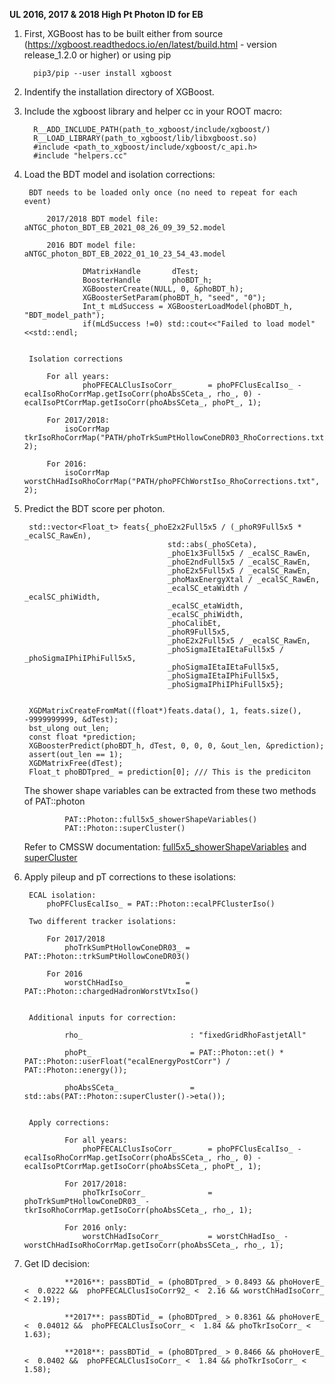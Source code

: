 ﻿
**UL 2016, 2017 & 2018 High Pt Photon ID for EB**

1. First, XGBoost has to be built either from source (https://xgboost.readthedocs.io/en/latest/build.html - version release_1.2.0 or higher) or using pip

		 pip3/pip --user install xgboost

2.  Indentify the installation directory of XGBoost. 

3. Include the xgboost library and helper cc in your ROOT macro:

		 R__ADD_INCLUDE_PATH(path_to_xgboost/include/xgboost/) 
		 R__LOAD_LIBRARY(path_to_xgboost/lib/libxgboost.so) 
		 #include <path_to_xgboost/include/xgboost/c_api.h>
		 #include "helpers.cc"

4. Load the BDT model and isolation corrections:
		
		BDT needs to be loaded only once (no need to repeat for each event)

			2017/2018 BDT model file: aNTGC_photon_BDT_EB_2021_08_26_09_39_52.model

			2016 BDT model file: aNTGC_photon_BDT_EB_2022_01_10_23_54_43.model
			
				    DMatrixHandle 		dTest;
				    BoosterHandle 		phoBDT_h;
				    XGBoosterCreate(NULL, 0, &phoBDT_h); 
				    XGBoosterSetParam(phoBDT_h, "seed", "0"); 
				    Int_t mLdSuccess = XGBoosterLoadModel(phoBDT_h, "BDT_model_path");
				    if(mLdSuccess !=0) std::cout<<"Failed to load model"<<std::endl;


	    Isolation corrections

			For all years:
					phoPFECALClusIsoCorr_      	= phoPFClusEcalIso_ - ecalIsoRhoCorrMap.getIsoCorr(phoAbsSCeta_, rho_, 0) - ecalIsoPtCorrMap.getIsoCorr(phoAbsSCeta_, phoPt_, 1);
					
			For 2017/2018:
				isoCorrMap tkrIsoRhoCorrMap("PATH/phoTrkSumPtHollowConeDR03_RhoCorrections.txt", 2);

			For 2016:
				isoCorrMap worstChHadIsoRhoCorrMap("PATH/phoPFChWorstIso_RhoCorrections.txt", 2);

5. Predict the BDT score per photon.

		std::vector<Float_t> feats{_phoE2x2Full5x5 / (_phoR9Full5x5 * _ecalSC_RawEn),
		                               std::abs(_phoSCeta),
		                               _phoE1x3Full5x5 / _ecalSC_RawEn,
		                               _phoE2ndFull5x5 / _ecalSC_RawEn,
		                               _phoE2x5Full5x5 / _ecalSC_RawEn,
		                               _phoMaxEnergyXtal / _ecalSC_RawEn,
		                               _ecalSC_etaWidth / _ecalSC_phiWidth,
		                               _ecalSC_etaWidth,
		                               _ecalSC_phiWidth,
		                               _phoCalibEt,
		                               _phoR9Full5x5,
		                               _phoE2x2Full5x5 / _ecalSC_RawEn,
		                               _phoSigmaIEtaIEtaFull5x5 / _phoSigmaIPhiIPhiFull5x5,
		                               _phoSigmaIEtaIEtaFull5x5,
		                               _phoSigmaIEtaIPhiFull5x5,
		                               _phoSigmaIPhiIPhiFull5x5};


		XGDMatrixCreateFromMat((float*)feats.data(), 1, feats.size(), -9999999999, &dTest);
		bst_ulong out_len;
		const float *prediction;
		XGBoosterPredict(phoBDT_h, dTest, 0, 0, 0, &out_len, &prediction);
		assert(out_len == 1);
		XGDMatrixFree(dTest);
		Float_t phoBDTpred_ = prediction[0]; /// This is the prediciton
	
	The shower shape variables can be extracted from these two methods of PAT::photon

				PAT::Photon::full5x5_showerShapeVariables()
				PAT::Photon::superCluster()
	
	Refer to CMSSW documentation:				[full5x5_showerShapeVariables](https://cmsdoxygen.web.cern.ch/cmsdoxygen/CMSSW_10_6_24/doc/html/d0/d08/structreco_1_1Photon_1_1ShowerShape.html) and	[superCluster](https://cmsdoxygen.web.cern.ch/cmsdoxygen/CMSSW_10_6_24/doc/html/d2/de8/classreco_1_1SuperCluster.html)

6. Apply pileup and pT corrections to these isolations:
				
		ECAL isolation:
			phoPFClusEcalIso_ = PAT::Photon::ecalPFClusterIso()

		Two different tracker isolations:
			
			For 2017/2018
				phoTrkSumPtHollowConeDR03_ = PAT::Photon::trkSumPtHollowConeDR03()

			For 2016 
				worstChHadIso_ 			   = PAT::Photon::chargedHadronWorstVtxIso() 


		Additional inputs for correction:
				
				rho_ 						: "fixedGridRhoFastjetAll"

				phoPt_     					= PAT::Photon::et() * PAT::Photon::userFloat("ecalEnergyPostCorr") / PAT::Photon::energy());

				phoAbsSCeta_				= std::abs(PAT::Photon::superCluster()->eta());


		Apply corrections:

				For all years:
					phoPFECALClusIsoCorr_      	= phoPFClusEcalIso_ - ecalIsoRhoCorrMap.getIsoCorr(phoAbsSCeta_, rho_, 0) - ecalIsoPtCorrMap.getIsoCorr(phoAbsSCeta_, phoPt_, 1);
				
				For 2017/2018:
					phoTkrIsoCorr_             	= phoTrkSumPtHollowConeDR03_ - tkrIsoRhoCorrMap.getIsoCorr(phoAbsSCeta_, rho_, 1);
				
				For 2016 only:
					worstChHadIsoCorr_          = worstChHadIso_ - worstChHadIsoRhoCorrMap.getIsoCorr(phoAbsSCeta_, rho_, 1);
	

7. Get ID decision:

				**2016**: passBDTid_ = (phoBDTpred_ > 0.8493 && phoHoverE_ <  0.0222 &&  phoPFECALClusIsoCorr92_ <  2.16 && worstChHadIsoCorr_ < 2.19);

				**2017**: passBDTid_ = (phoBDTpred_ > 0.8361 && phoHoverE_ <  0.04012 &&  phoPFECALClusIsoCorr_ <  1.84 && phoTkrIsoCorr_ < 1.63);

				**2018**: passBDTid_ = (phoBDTpred_ > 0.8466 && phoHoverE_ <  0.0402 &&  phoPFECALClusIsoCorr_ <  1.84 && phoTkrIsoCorr_ < 1.58);
